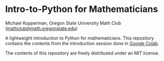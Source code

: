 # Intro-to-Python for Mathematicians

Michael Kupperman, Oregon State University Math Club
(mathclub@math.oregonstate.edu)

A lightweight introduction to Python for mathematicians. 
This repository contains the contents from the introduction session done in [Google Colab](colab.research.google.com). 

The contents of this repository are freely distributed under an MIT license. 
